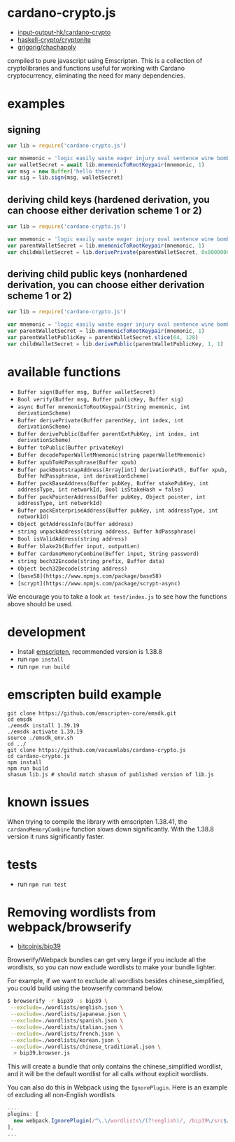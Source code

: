 # cardano-crypto.js
* [input-output-hk/cardano-crypto](https://github.com/input-output-hk/cardano-crypto/tree/master/cbits)
* [haskell-crypto/cryptonite](https://github.com/haskell-crypto/cryptonite)
* [grigorig/chachapoly](https://github.com/grigorig/chachapoly)

compiled to pure javascript using Emscripten. This is a collection of cryptolibraries and functions useful for working with Cardano cryptocurrency, eliminating the need for many dependencies.

# examples
## signing

``` javascript
var lib = require('cardano-crypto.js')

var mnemonic = 'logic easily waste eager injury oval sentence wine bomb embrace gossip supreme'
var walletSecret = await lib.mnemonicToRootKeypair(mnemonic, 1)
var msg = new Buffer('hello there')
var sig = lib.sign(msg, walletSecret)
```

## deriving child keys (hardened derivation, you can choose either derivation scheme 1 or 2)

``` javascript
var lib = require('cardano-crypto.js')

var mnemonic = 'logic easily waste eager injury oval sentence wine bomb embrace gossip supreme'
var parentWalletSecret = lib.mnemonicToRootKeypair(mnemonic, 1)
var childWalletSecret = lib.derivePrivate(parentWalletSecret, 0x80000001, 1)
```

## deriving child public keys (nonhardened derivation, you can choose either derivation scheme 1 or 2)

``` javascript
var lib = require('cardano-crypto.js')

var mnemonic = 'logic easily waste eager injury oval sentence wine bomb embrace gossip supreme'
var parentWalletSecret = lib.mnemonicToRootKeypair(mnemonic, 1)
var parentWalletPublicKey = parentWalletSecret.slice(64, 128)
var childWalletSecret = lib.derivePublic(parentWalletPublicKey, 1, 1)
```

# available functions

* `Buffer sign(Buffer msg, Buffer walletSecret)`
* `Bool verify(Buffer msg, Buffer publicKey, Buffer sig)`
* `async Buffer mnemonicToRootKeypair(String mnemonic, int derivationScheme)`
* `Buffer derivePrivate(Buffer parentKey, int index, int derivationScheme)`
* `Buffer derivePublic(Buffer parentExtPubKey, int index, int derivationScheme)`
* `Buffer toPublic(Buffer privateKey)`
* `Buffer decodePaperWalletMnemonic(string paperWalletMnemonic)`
* `Buffer xpubToHdPassphrase(Buffer xpub)`
* `Buffer packBootstrapAddress(Array[int] derivationPath, Buffer xpub, Buffer hdPassphrase, int derivationScheme)`
* `Buffer packBaseAddress(Buffer pubKey, Buffer stakePubKey, int addressType, int networkId, Bool isStakeHash = false)`
* `Buffer packPointerAddress(Buffer pubKey, Object pointer, int addressType, int networkId)`
* `Buffer packEnterpriseAddress(Buffer pubKey, int addressType, int networkId)`
* `Object getAddressInfo(Buffer address)`
* `string unpackAddress(string address, Buffer hdPassphrase)`
* `Bool isValidAddress(string address)`
* `Buffer blake2b(Buffer input, outputLen)`
* `Buffer cardanoMemoryCombine(Buffer input, String password)`
* `string bech32Encode(string prefix, Buffer data)`
* `Object bech32Decode(string address)` 
* `[base58](https://www.npmjs.com/package/base58)`
* `[scrypt](https://www.npmjs.com/package/scrypt-async)`

We encourage you to take a look `at test/index.js` to see how the functions above should be used.

# development

* Install [emscripten](http://kripken.github.io/emscripten-site/docs/getting_started/downloads.html#installation-instructions), recommended version is 1.38.8
* run `npm install`
* run `npm run build`

# emscripten build example

```
git clone https://github.com/emscripten-core/emsdk.git
cd emsdk
./emsdk install 1.39.19
./emsdk activate 1.39.19
source ./emsdk_env.sh
cd ../
git clone https://github.com/vacuumlabs/cardano-crypto.js
cd cardano-crypto.js
npm install
npm run build
shasum lib.js # should match shasum of published version of lib.js
```

# known issues

When trying to compile the library with emscripten 1.38.41, the `cardanoMemoryCombine` function slows down significantly. With the 1.38.8 version it runs significantly faster.

# tests

* run `npm run test`

# Removing wordlists from webpack/browserify

* [bitcoinjs/bip39](https://github.com/bitcoinjs/bip39)

Browserify/Webpack bundles can get very large if you include all the wordlists, so you can now exclude wordlists to make your bundle lighter.

For example, if we want to exclude all wordlists besides chinese_simplified, you could build using the browserify command below.

 ```bash
$ browserify -r bip39 -s bip39 \
  --exclude=./wordlists/english.json \
  --exclude=./wordlists/japanese.json \
  --exclude=./wordlists/spanish.json \
  --exclude=./wordlists/italian.json \
  --exclude=./wordlists/french.json \
  --exclude=./wordlists/korean.json \
  --exclude=./wordlists/chinese_traditional.json \
   > bip39.browser.js
```

 This will create a bundle that only contains the chinese_simplified wordlist, and it will be the default wordlist for all calls without explicit wordlists.
 
 You can also do this in Webpack using the `IgnorePlugin`. Here is an example of excluding all non-English wordlists
 
 ```javascript
 ...
 plugins: [
   new webpack.IgnorePlugin(/^\.\/wordlists\/(?!english)/, /bip39\/src$/),
 ],
 ...
 ```
